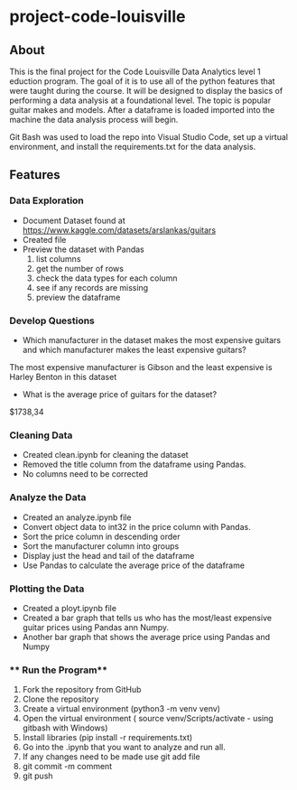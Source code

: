 # **project-code-louisville**

##  **About**

This is the final project for the Code Louisville Data Analytics level 1 eduction program.  The goal of it is to use all of the python features that were taught during the course. It will be designed to display the basics of performing a data analysis at a foundational level. The topic is popular guitar makes and models. After a dataframe is loaded imported into the machine the data analysis process will begin.

Git Bash was used to load the repo into Visual Studio Code, set up a virtual environment, and install the requirements.txt for the data analysis.


## **Features**

### **Data Exploration**

-  Document Dataset found at https://www.kaggle.com/datasets/arslankas/guitars
-  Created  file
-  Preview the dataset with Pandas
    1. list columns
    2. get the number of rows
    3. check the data types for each column
    4. see if any records are missing
    5. preview the dataframe

    


### **Develop Questions**

-  Which manufacturer in the dataset makes the most expensive guitars and which manufacturer makes the least expensive guitars? 

 The most expensive manufacturer is Gibson and the least expensive is Harley Benton in this dataset


-  What is the average price of guitars for the dataset?  

$1738,34


### **Cleaning Data**

-  Created clean.ipynb for cleaning the dataset 
-  Removed the title column from the dataframe using Pandas.
-  No columns need to be corrected

### **Analyze the Data**

-  Created an analyze.ipynb file
-  Convert object data to int32 in the price column with Pandas.
-  Sort the price column in descending order
-  Sort the manufacturer column into groups
-  Display just the head and tail of the dataframe
-  Use Pandas to calculate the average price of the dataframe

### **Plotting the Data**

-  Created a ployt.ipynb file
-  Created a bar graph that tells us who has the most/least expensive guitar prices using Pandas ann Numpy.
-  Another bar graph that shows the average price using Pandas and Numpy


### ** Run the Program**

1. Fork the repository from GitHub
2. Clone the repository
3. Create a virtual environment (python3 -m venv venv)
4. Open the virtual environment ( source venv/Scripts/activate - using gitbash with Windows)
5. Install libraries (pip install -r requirements.txt)
6. Go into the .ipynb that you want to analyze and run all.
7. If any changes need to be made use git add file
8. git commit -m comment
9. git push





